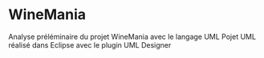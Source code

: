 # WineMania
Analyse préléminaire du projet WineMania avec le langage UML
Pojet UML réalisé dans Eclipse avec le plugin UML Designer

